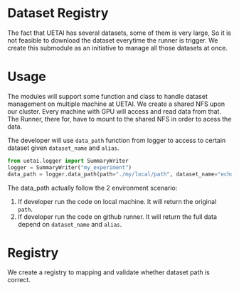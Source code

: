 # Dataset Registry

The fact that UETAI has several datasets, some of them is very large, So it is not feasible to download the dataset everytime the runner is trigger. 
We create this submodule as an initiative to manage all those datasets at once.

# Usage
The modules will support some function and class to handle dataset management on multiple machine at UETAI.
We create a shared NFS upon our cluster. Every machine with GPU will access and read data from that. The Runner, there for, have to mount to the shared NFS in order to acess the data.

The developer will use `data_path` function from logger to access to certain dataset given `dataset_name`
and `alias`.

```python
from uetai.logger import SummaryWriter
logger = SummaryWriter("my_experiment")
data_path = logger.data_path(path="./my/local/path", dataset_name="echo", alias="latest")
```
The data_path actually follow the 2 environment scenario:
1. If developer run the code on local machine. It will return the original `path`.
2. If developer run the code on github runner. It will return the full data depend on `dataset_name` and `alias`.

# Registry
We create a registry to mapping and validate whether dataset path is correct.

```python


```